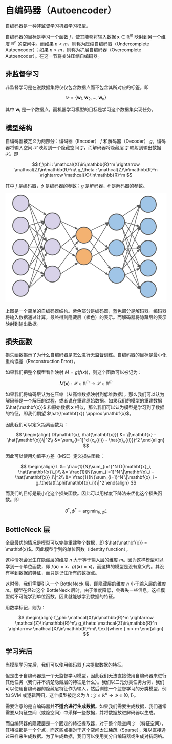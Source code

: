 # 自编码器（Autoencoder）

自编码器是一种非监督学习机器学习模型。

自编码器的目标是学习一个函数 $f$，使其能够将输入数据 $\mathbf{x}\in \mathbb{R}^m$ 映射到另一个维度 $\mathbb{R}^n$ 的空间中。而如果 $n < m$，则称为压缩自编码器（Undercomplete Autoencoder）；如果 $n > m$，则称为扩展自编码器（Overcomplete Autoencoder）。在这一节将关注压缩自编码器。

## 非监督学习

非监督学习是在说数据集将仅仅包含数据点而不包含其所对应的标签。即

$$
\mathcal{D} = \{\mathbf{w}_1, \mathbf{w}_2, \dots, \mathbf{w}_n\}
$$

其中 $\mathbf{w}_i$ 是一个数据点。而机器学习模型的目标是学习这个数据集实现任务。

## 模型结构

自编码器被定义为两部分：编码器（Encoder） $f$ 和解码器（Decoder） $g$。编码器将输入空间 $\mathcal{X}$ 映射到一个隐藏空间  $\mathcal{Z}$，而解码器将隐藏层 $\mathcal{Z}$ 映射到输出数据 $\mathcal{X}$。即

$$
f_\phi : \mathcal{X}\in\mathbb{R}^m \rightarrow \mathcal{Z}\in\mathbb{R}^n\\
g_\theta : \mathcal{Z}\in\mathbb{R}^n \rightarrow \mathcal{X}\in\mathbb{R}^m
$$

其中 $f$ 是编码器，$\phi$ 是编码器的参数；$g$ 是解码器，$\theta$ 是解码器的参数。

![](./img/AE.png)

上图是一个简单的自编码器结构。紫色部分是编码器，蓝色部分是解码器。编码器将输入数据通过计算，最终得到隐藏层（橙色）的表示。而解码器将隐藏层的表示映射到输出数据。

## 损失函数

损失函数揭示了为什么自编码器是怎么进行无监督训练。自编码器的目标是最小化重构误差（Reconstruction Error）。

如果我们把整个模型看作映射 $M=g(f(x))$，则这个函数可以被记为：

$$
M(\mathbf{x}) : \mathcal{X} \in \mathbb{R}^m \rightarrow \mathcal{X} \in \mathbb{R}^m
$$

如果我们将编码层认为在压缩（从高维数据映射到低维数据），那么我们可以认为解码器是一个解压的过程，或者说在重建原始数据。如果我们的模型的重建数据 $\hat{\mathbf{x}}$ 和原始数据 $\mathbf{x}$ 相似，那么我们可以认为模型是学习到了数据的特征，即我们期望 $\hat{\mathbf{x}} \approx \mathbf{x}$。

因此我们可以定义距离函数为：

$$
\begin{align}
D(\mathbf{x}, \hat{\mathbf{x}}) &= \|\mathbf{x} - \hat{\mathbf{x}}\|^2\\
&= \sum_{i=1}^d (x_{(i)} - \hat{x}_{(i)})^2
\end{align}
$$

因此可以使用均值平方差（MSE）定义损失函数：

$$
\begin{align}
L &= \frac{1}{N}\sum_{i=1}^N D(\mathbf{x}_i, \hat{\mathbf{x}}_i)\\
&= \frac{1}{N}\sum_{i=1}^N \|\mathbf{x}_i - \hat{\mathbf{x}}_i\|^2\\
&= \frac{1}{N}\sum_{i=1}^N \|\mathbf{x}_i - g_\theta(f_\phi(\mathbf{x}_i))\|^2
\end{align}
$$

而我们的目标是最小化这个损失函数。因此可以用梯度下降法来优化这个损失函数。即

$$
\theta^*, \phi^* = \arg\min_{\theta, \phi} L
$$

## BottleNeck 层

全局最优的情况是模型可以完美重建整个数据，即 $\hat{\mathbf{x}} = \mathbf{x}$。因此模型学到的单位函数（identity function）。

这种情况会发生在隐藏层的维度 $n$ 大于等于输入层的维度 $m$。因为这样模型可以学到一个单位函数，即 $f(\mathbf{x}) = \mathbf{x}$、$g((\mathbf{x}) = \mathbf{x})$。而这样的模型是没有意义的。其没有学到数据的特征，而只是记住所有的数据点。

这时候，我们需要引入一个 BottleNeck 层，即隐藏层的维度 $n$ 小于输入层的维度 $m$。模型在经过这个 BottleNeck 层时，由于维度降低，会丢失一些信息，这样模型就不可能学到单位函数。因此就能够学到数据的特征。

用数学标记，则为：

$$
\begin{align}
f_\phi: \mathcal{X}\in\mathbb{R}^m \rightarrow \mathcal{Z}\in\mathbb{R}^n\\
g_\theta: \mathcal{Z}\in\mathbb{R}^n \rightarrow \mathcal{X}\in\mathbb{R}^m\\
\text{where } n < m
\end{align}
$$

## 学习完后

当模型学习完后，我们可以使用编码器 $f$ 来提取数据的特征。

但是由于自编码器是一个无监督学习模型，因此我们无法直接使用自编码器来进行其他任务（我们并不清楚隐藏层的特征是什么）。我们以二元分类任务为例，我们可以使用自编码器的隐藏层特征作为输入，然后训练一个监督学习的分类模型，例如 SVM 或逻辑回归，这个模型被定义为 $h : \mathcal{Z}\in\mathbb{R}^n \rightarrow \mathcal{Y}\in\{0, 1\}$。

需要注意的是自编码器并**不适合进行生成数据**。如果我们需要生成数据，我们通常需要从特征空间（或隐空间）中采样一些数据，并将数据放进解码器以生成。

而自编码器的隐藏层是一个固定的特征提取器，对于整个隐空间 $\mathcal{Z}$ （特征空间），其特征都是一个个点，而这些点相对于这个空间太过稀疏（Sparse），难以直接通过采样来生成数据。为了生成数据，我们可以使用变分自编码器或生成对抗网络。